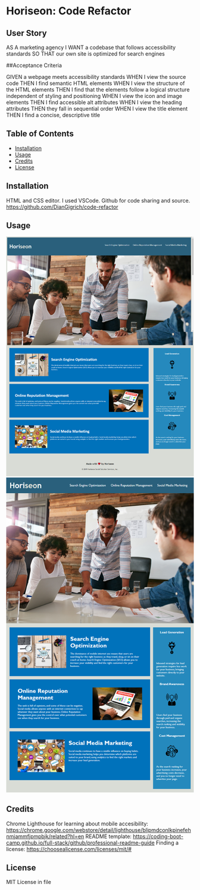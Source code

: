# Horiseon: Code Refactor

## User Story

AS A marketing agency
I WANT a codebase that follows accessibility standards
SO THAT our own site is optimized for search engines

##Acceptance Criteria

GIVEN a webpage meets accessibility standards
WHEN I view the source code
THEN I find semantic HTML elements
WHEN I view the structure of the HTML elements
THEN I find that the elements follow a logical structure independent of styling and positioning
WHEN I view the icon and image elements
THEN I find accessible alt attributes
WHEN I view the heading attributes
THEN they fall in sequential order
WHEN I view the title element
THEN I find a concise, descriptive title

## Table of Contents

- [Installation](#installation)
- [Usage](#usage)
- [Credits](#credits)
- [License](#license)

## Installation

HTML and CSS editor.  I used VSCode.
Github for code sharing and source. https://github.com/DianGigrich/code-refactor

## Usage

![Updated Horiseon2](mockups/Horiseon.png)
![Original Project](mockups/01-html-css-git-homework-demo.png)

## Credits

Chrome Lighthouse for learning about mobile accesibility: https://chrome.google.com/webstore/detail/lighthouse/blipmdconlkpinefehnmjammfjpmpbjk/related?hl=en
README template: https://coding-boot-camp.github.io/full-stack/github/professional-readme-guide
Finding a license: https://choosealicense.com/licenses/mit/#


## License

MIT License in file
